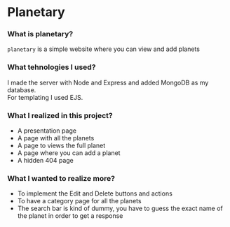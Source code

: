 # Planetary

### What is planetary?
`planetary` is a simple website where you can view and add planets

### What tehnologies I used?
I made the server with Node and Express and added MongoDB as my database.\
For templating I used EJS.

### What I realized in this project?
* A presentation page
* A page with all the planets
* A page to views the full planet
* A page where you can add a planet
* A hidden 404 page

### What I wanted to realize more?
* To implement the Edit and Delete buttons and actions
* To have a category page for all the planets
* The search bar is kind of dummy, you have to guess the exact name of the planet in order to get a response

